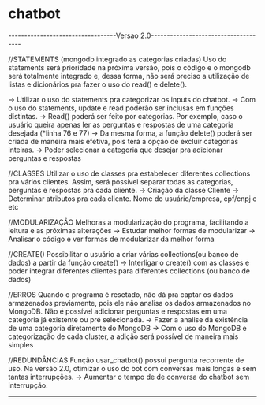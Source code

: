 # chatbot
----------------------------------Versao 2.0-------------------------------------

//STATEMENTS (mongodb integrado as categorias criadas)
Uso do statements será prioridade na próxima versão, pois o código e o mongodb será
totalmente integrado e, dessa forma, não será preciso a utilização de listas e dicionários
pra fazer o uso do read() e delete().

-> Utilizar o uso do statements pra categorizar os inputs do chatbot.
-> Com o uso do statements, update e read poderão ser inclusas em funções distintas.
-> Read() poderá ser feito por categorias. Por exemplo, caso o usuário queira apenas ler
as perguntas e respostas de uma categoria desejada (*linha 76 e 77)
-> Da mesma forma, a função delete() poderá ser criada de maneira mais efetiva,
pois terá a opção de excluir categorias inteiras.
-> Poder selecionar a categoria que desejar pra adicionar perguntas e respostas

//CLASSES
Utilizar o uso de classes pra estabelecer diferentes collections pra vários clientes. Assim, será
possível separar todas as categorias, perguntas e respostas pra cada cliente.
-> Criação da classe Cliente
-> Determinar atributos pra cada cliente. Nome do usuário/empresa, cpf/cnpj e etc

//MODULARIZAÇÃO
Melhoras a modularização do programa, facilitando a leitura e as próximas alterações
-> Estudar melhor formas de modularizar
-> Analisar o código e ver formas de modularizar da melhor forma

//CREATE()
Possibilitar o usuário a criar várias collections(ou banco de dados) a partir da função create()
-> Interligar o create() com as classes e poder integrar diferentes clientes para diferentes
collections (ou banco de dados)

//ERROS
Quando o programa é resetado, não dá pra captar os dados armazenados previamente, pois ele não analisa
os dados armazenados no MongoDB. Não é possível adicionar perguntas e respostas em uma categoria já existente
ou pré selecionada.
-> Fazer a analise da existência de uma categoria diretamente do MongoDB
-> Com o uso do MongoDB e categorização de cada cluster, a adição será possível de maneira mais simples

//REDUNDÂNCIAS
Função usar_chatbot() possui pergunta recorrente de uso. Na versão 2.0, otimizar o uso do bot com
conversas mais longas e sem tantas interrupções.
-> Aumentar o tempo de de conversa do chatbot sem interrupção.

---------------------------------------------------------------------------------



